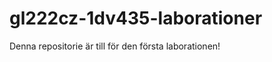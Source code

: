 gl222cz-1dv435-laborationer
===========================
Denna repositorie är till för den första laborationen!
